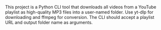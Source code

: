 <!-- Use this file to provide workspace-specific custom instructions to Copilot. For more details, visit https://code.visualstudio.com/docs/copilot/copilot-customization#_use-a-githubcopilotinstructionsmd-file -->

This project is a Python CLI tool that downloads all videos from a YouTube playlist as high-quality MP3 files into a user-named folder. Use yt-dlp for downloading and ffmpeg for conversion. The CLI should accept a playlist URL and output folder name as arguments.
